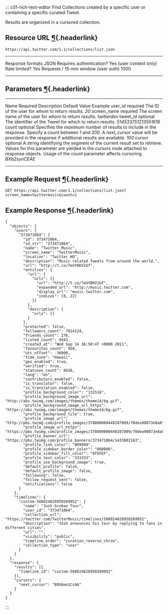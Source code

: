 <div>

::: c01-rich-text-editor
Find Collections created by a specific user or containing a specific
curated Tweet.

Results are organized in a cursored collection.

## Resource URL [¶](#resource-url){.headerlink}

` https://api.twitter.com/1.1/collections/list.json `

  -------------------------------------- -------------------------
  Response formats                       JSON
  Requires authentication?               Yes (user context only)
  Rate limited?                          Yes
  Requests / 15-min window (user auth)   1000
  -------------------------------------- -------------------------

## Parameters [¶](#parameters){.headerlink}

  ------------- ---------- --------------------------------------------------------------------------------------------------------------------------------------------------------------------------------------------------------------------- --------------- ----------------------
  Name          Required   Description                                                                                                                                                                                                           Default Value   Example
  user_id       required   The ID of the user for whom to return results.                                                                                                                                                                                        *20*
  screen_name   required   The screen name of the user for whom to return results.                                                                                                                                                                               *twitterdev*
  tweet_id      optional   The identifier of the Tweet for which to return results.                                                                                                                                                                              *514533751213551616*
  count         optional   Specifies the *maximum* number of results to include in the response. Specify a count between 1 and 200. A *next_cursor* value will be provided in the response if additional results are available.                                  *100*
  cursor        optional   A string identifying the segment of the current result set to retrieve. Values for this parameter are yielded in the *cursors* node attached to response objects. Usage of the *count* parameter affects cursoring.                   *BXb2synCEAE*
  ------------- ---------- --------------------------------------------------------------------------------------------------------------------------------------------------------------------------------------------------------------------- --------------- ----------------------

## Example Request [¶](#example-request){.headerlink}

` GET https://api.twitter.com/1.1/collections/list.json?screen_name=twittermusic&count=1 `

## Example Response [¶](#example-response){.headerlink}

    {
      "objects": {
        "users": {
          "373471064": {
            "id": 373471064,
            "id_str": "373471064",
            "name": "Twitter Music",
            "screen_name": "TwitterMusic",
            "location": "Twitter HQ",
            "description": "Music related Tweets from around the world.",
            "url": "http://t.co/7eUtBKV1bf",
            "entities": {
              "url": {
                "urls": [{
                  "url": "http://t.co/7eUtBKV1bf",
                  "expanded_url": "http://music.twitter.com",
                  "display_url": "music.twitter.com",
                  "indices": [0, 22]
                }]
              },
              "description": {
                "urls": []
              }
            },
            "protected": false,
            "followers_count": 7914124,
            "friends_count": 276,
            "listed_count": 9443,
            "created_at": "Wed Sep 14 16:50:47 +0000 2011",
            "favourites_count": 958,
            "utc_offset": -36000,
            "time_zone": "Hawaii",
            "geo_enabled": true,
            "verified": true,
            "statuses_count": 8416,
            "lang": "en",
            "contributors_enabled": false,
            "is_translator": false,
            "is_translation_enabled": false,
            "profile_background_color": "131516",
            "profile_background_image_url": "http://abs.twimg.com/images/themes/theme14/bg.gif",
            "profile_background_image_url_https": "https://abs.twimg.com/images/themes/theme14/bg.gif",
            "profile_background_tile": true,
            "profile_image_url": "http://pbs.twimg.com/profile_images/378800000449287089/70dea90873e8a0f92fd582b4d04cfd4b_normal.png",
            "profile_image_url_https": "https://pbs.twimg.com/profile_images/378800000449287089/70dea90873e8a0f92fd582b4d04cfd4b_normal.png",
            "profile_banner_url": "https://pbs.twimg.com/profile_banners/373471064/1433882163",
            "profile_link_color": "009999",
            "profile_sidebar_border_color": "000000",
            "profile_sidebar_fill_color": "EFEFEF",
            "profile_text_color": "333333",
            "profile_use_background_image": true,
            "default_profile": false,
            "default_profile_image": false,
            "following": false,
            "follow_request_sent": false,
            "notifications": false
          }
        },
        "timelines": {
          "custom-588824628950269952": {
            "name": "Josh Groban Tour",
            "user_id": "373471064",
            "collection_url": "https://twitter.com/TwitterMusic/timelines/588824628950269952",
            "description": "Josh announces his tour by replying to fans in different cities",
            "url": "",
            "visibility": "public",
            "timeline_order": "curation_reverse_chron",
            "collection_type": "user"
          }
        }
      },
      "response": {
        "results": [{
          "timeline_id": "custom-588824628950269952"
        }],
        "cursors": {
          "next_cursor": "B9XAeo1CcAA"
        }
      }
    }
:::

</div>
